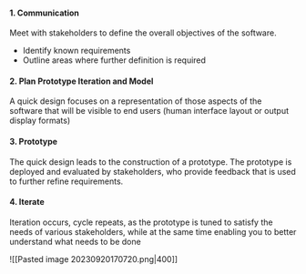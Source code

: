 #### 1. Communication
Meet with stakeholders to define the overall objectives of the software. 
- Identify known requirements
- Outline areas where further definition is required
#### 2. Plan Prototype Iteration and Model
A quick design focuses on a representation of those aspects of the software that will be visible to end users (human interface layout or output display formats)
#### 3. Prototype
The quick design leads to the construction of a prototype. The prototype is deployed and evaluated by stakeholders, who provide feedback that is used to further refine requirements.
#### 4. Iterate
Iteration occurs, cycle repeats, as the prototype is tuned to satisfy the needs of various stakeholders, while at the same time enabling you to better understand what needs to be done

![[Pasted image 20230920170720.png|400]]
